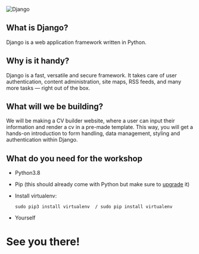 ![Django](https://res.cloudinary.com/practicaldev/image/fetch/s--TIeFdN8q--/c_imagga_scale,f_auto,fl_progressive,h_420,q_auto,w_1000/https://thepracticaldev.s3.amazonaws.com/i/pbm1bosqot3g4vvc2xvk.png)

## What is Django?

Django is a web application framework written in Python.

## Why is it handy?

Django is a fast, versatile and secure framework. It takes care of user authentication, content administration, site maps, RSS feeds, and many more tasks — right out of the box.

## What will we be building?

We will be making a CV builder website, where a user can input their information and render a cv in a pre-made template. This way, you will get a hands-on introduction to form handling, data management, styling and authentication within Django.

## What do you need for the workshop
- Python3.8
- Pip (this should already come with Python but make sure to [upgrade](https://pip.pypa.io/en/stable/installing/) it)
- Install virtualenv:
  
  `sudo pip3 install virtualenv  / sudo pip install virtualenv`

- Yourself

# See you there!
